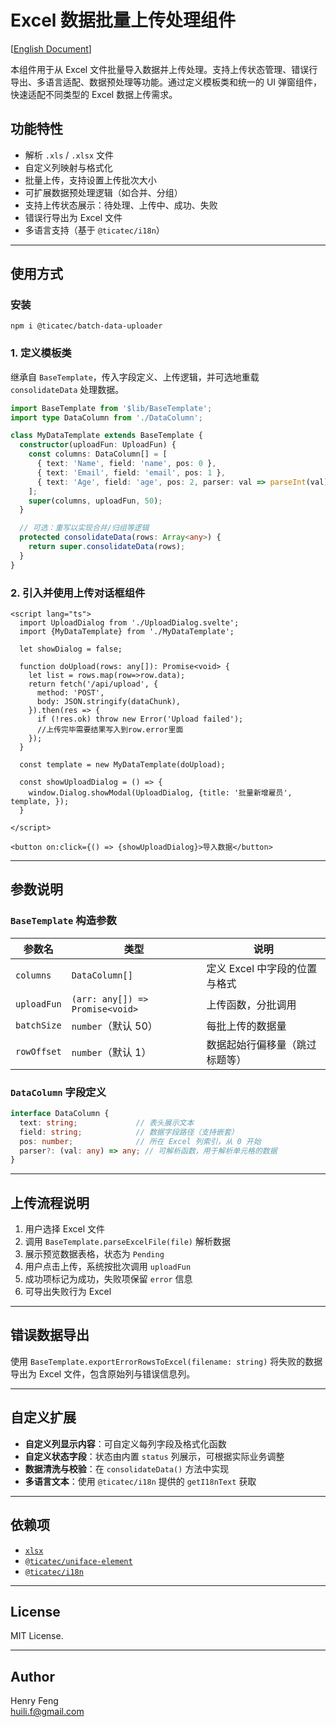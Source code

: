 # Excel 数据批量上传处理组件

[[English Document](./README.md)]

本组件用于从 Excel 文件批量导入数据并上传处理。支持上传状态管理、错误行导出、多语言适配、数据预处理等功能。通过定义模板类和统一的 UI 弹窗组件，快速适配不同类型的 Excel 数据上传需求。

## 功能特性

* 解析 `.xls` / `.xlsx` 文件
* 自定义列映射与格式化
* 批量上传，支持设置上传批次大小
* 可扩展数据预处理逻辑（如合并、分组）
* 支持上传状态展示：待处理、上传中、成功、失败
* 错误行导出为 Excel 文件
* 多语言支持（基于 `@ticatec/i18n`）

---

## 使用方式

### 安装

```shell
npm i @ticatec/batch-data-uploader
```

### 1. 定义模板类

继承自 `BaseTemplate`，传入字段定义、上传逻辑，并可选地重载 `consolidateData` 处理数据。

```ts
import BaseTemplate from '$lib/BaseTemplate';
import type DataColumn from './DataColumn';

class MyDataTemplate extends BaseTemplate {
  constructor(uploadFun: UploadFun) {
    const columns: DataColumn[] = [
      { text: 'Name', field: 'name', pos: 0 },
      { text: 'Email', field: 'email', pos: 1 },
      { text: 'Age', field: 'age', pos: 2, parser: val => parseInt(val) },
    ];
    super(columns, uploadFun, 50);
  }

  // 可选：重写以实现合并/归组等逻辑
  protected consolidateData(rows: Array<any>) {
    return super.consolidateData(rows);
  }
}
```

### 2. 引入并使用上传对话框组件

```svelte
<script lang="ts">
  import UploadDialog from './UploadDialog.svelte';
  import {MyDataTemplate} from './MyDataTemplate';

  let showDialog = false;

  function doUpload(rows: any[]): Promise<void> {
    let list = rows.map(row=>row.data);
    return fetch('/api/upload', {
      method: 'POST',
      body: JSON.stringify(dataChunk),
    }).then(res => {
      if (!res.ok) throw new Error('Upload failed');
      //上传完毕需要结果写入到row.error里面
    });
  }

  const template = new MyDataTemplate(doUpload);
  
  const showUploadDialog = () => {
    window.Dialog.showModal(UploadDialog, {title: '批量新增雇员', template, });
  }
  
</script>

<button on:click={() => {showUploadDialog}>导入数据</button>

```

---

## 参数说明

### `BaseTemplate` 构造参数

| 参数名         | 类型                              | 说明                 |
| ----------- | ------------------------------- | ------------------ |
| `columns`   | `DataColumn[]`                  | 定义 Excel 中字段的位置与格式 |
| `uploadFun` | `(arr: any[]) => Promise<void>` | 上传函数，分批调用          |
| `batchSize` | `number`（默认 50）                 | 每批上传的数据量           |
| `rowOffset` | `number`（默认 1）                  | 数据起始行偏移量（跳过标题等）    |

### `DataColumn` 字段定义

```ts
interface DataColumn {
  text: string;             // 表头展示文本
  field: string;            // 数据字段路径（支持嵌套）
  pos: number;              // 所在 Excel 列索引，从 0 开始
  parser?: (val: any) => any; // 可解析函数，用于解析单元格的数据
}
```

---

## 上传流程说明

1. 用户选择 Excel 文件
2. 调用 `BaseTemplate.parseExcelFile(file)` 解析数据
3. 展示预览数据表格，状态为 `Pending`
4. 用户点击上传，系统按批次调用 `uploadFun`
5. 成功项标记为成功，失败项保留 `error` 信息
6. 可导出失败行为 Excel

---

## 错误数据导出

使用 `BaseTemplate.exportErrorRowsToExcel(filename: string)` 将失败的数据导出为 Excel 文件，包含原始列与错误信息列。

---

## 自定义扩展

* **自定义列显示内容**：可自定义每列字段及格式化函数
* **自定义状态字段**：状态由内置 `status` 列展示，可根据实际业务调整
* **数据清洗与校验**：在 `consolidateData()` 方法中实现
* **多语言文本**：使用 `@ticatec/i18n` 提供的 `getI18nText` 获取

---

## 依赖项

* [`xlsx`](https://www.npmjs.com/package/xlsx)
* [`@ticatec/uniface-element`](https://www.npmjs.com/package/@ticatec/uniface-element)
* [`@ticatec/i18n`](https://www.npmjs.com/package/@ticatec/i18n)

---

## License

MIT License.

---

## Author

Henry Feng  
huili.f@gmail.com